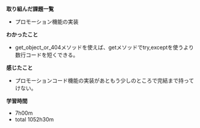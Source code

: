 **取り組んだ課題一覧**
* プロモーション機能の実装

**わかったこと**
* get_object_or_404メソッドを使えば、getメソッドでtry,exceptを使うより数行コードを短くできる。

**感じたこと**
* プロモーションコード機能の実装があともう少しのところで完結まで持ってけない。

**学習時間**
* 7h00m
 * total 1052h30m
